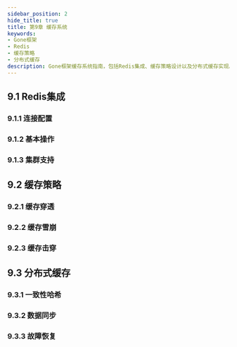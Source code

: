 ```yaml
---
sidebar_position: 2
hide_title: true
title: 第9章 缓存系统
keywords:
- Gone框架
- Redis
- 缓存策略
- 分布式缓存
description: Gone框架缓存系统指南，包括Redis集成、缓存策略设计以及分布式缓存实现。
---
```


## 9.1 Redis集成

### 9.1.1 连接配置

### 9.1.2 基本操作

### 9.1.3 集群支持

## 9.2 缓存策略

### 9.2.1 缓存穿透

### 9.2.2 缓存雪崩

### 9.2.3 缓存击穿

## 9.3 分布式缓存

### 9.3.1 一致性哈希

### 9.3.2 数据同步

### 9.3.3 故障恢复